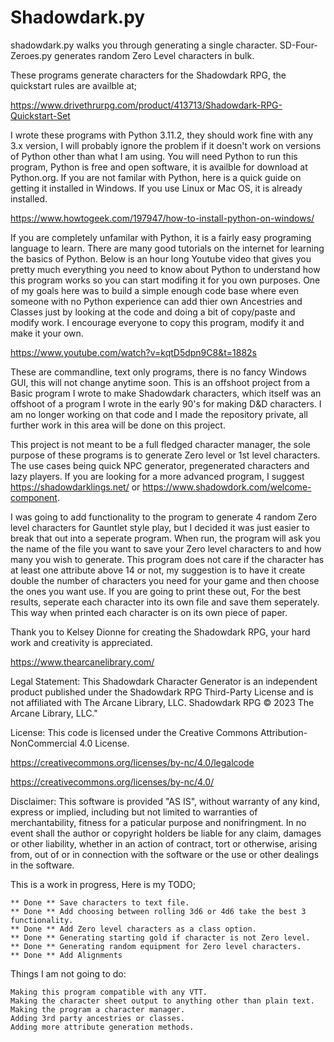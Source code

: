 # Shadowdark.py

shadowdark.py walks you through generating a single character.
SD-Four-Zeroes.py generates random Zero Level characters in bulk.

These programs generate characters for the Shadowdark RPG, the quickstart rules are availble at;

https://www.drivethrurpg.com/product/413713/Shadowdark-RPG-Quickstart-Set

I wrote these programs with Python 3.11.2, they should work fine with any 3.x version, I will probably ignore the problem if it doesn't work on versions of Python other than what I am using. You will need Python to run this program, Python is free and open software, it is availble for download at Python.org. If you are not familar with Python, here is a quick guide on getting it installed in Windows. If you use Linux or Mac OS, it is already installed.

https://www.howtogeek.com/197947/how-to-install-python-on-windows/

If you are completely unfamilar with Python, it is a fairly easy programing language to learn. There are many good tutorials on the internet for learning the basics of Python. Below is an hour long Youtube video that gives you pretty much everything you need to know about Python to understand how this program works so you can start modifing it for you own purposes. One of my goals here was to build a simple enough code base where even someone with no Python experience can add thier own Ancestries and Classes just by looking at the code and doing a bit of copy/paste and modify work. I encourage everyone to copy this program, modify it and make it your own.

https://www.youtube.com/watch?v=kqtD5dpn9C8&t=1882s

These are commandline, text only programs, there is no fancy Windows GUI, this will not change anytime soon. This is an offshoot project from a Basic program I wrote to make Shadowdark characters, which itself was an offshoot of a program I wrote in the early 90's for making D&D characters. I am no longer working on that code and I made the repository private, all further work in this area will be done on this project.

This project is not meant to be a full fledged character manager, the sole purpose of these programs is to generate Zero level or 1st level characters. The use cases being quick NPC generator, pregenerated characters and lazy players. If you are looking for a more advanced program, I suggest https://shadowdarklings.net/ or https://www.shadowdork.com/welcome-component.

I was going to add functionality to the program to generate 4 random Zero level characters for Gauntlet style play, but I decided it was just easier to break that out into a seperate program. When run, the program will ask you the name of the file you want to save your Zero level characters to and how many you wish to generate. This program does not care if the character has at least one attribute above 14 or not, my suggestion is to have it create double the number of characters you need for your game and then choose the ones you want use. If you are going to print these out, For the best results, seperate each character into its own file and save them seperately. This way when printed each character is on its own piece of paper.

Thank you to Kelsey Dionne for creating the Shadowdark RPG, your hard work and creativity is appreciated.

https://www.thearcanelibrary.com/

Legal Statement: This Shadowdark Character Generator is an independent product published under the Shadowdark RPG Third-Party License and is not affiliated with The Arcane Library, LLC. Shadowdark RPG © 2023 The Arcane Library, LLC."

License: This code is licensed under the Creative Commons Attribution-NonCommercial 4.0 License.

https://creativecommons.org/licenses/by-nc/4.0/legalcode

https://creativecommons.org/licenses/by-nc/4.0/


Disclaimer: This software is provided "AS IS", without warranty of any kind, express or implied, including but not limited to warranties of merchantability, fitness for a paticular purpose and nonifringment. In no event shall the author or copyright holders be liable for any claim, damages or other liability, whether in an action of contract, tort or otherwise, arising from, out of or in connection with the software or the use or other dealings in the software.

This is a work in progress, Here is my TODO;

    ** Done ** Save characters to text file.
    ** Done ** Add choosing between rolling 3d6 or 4d6 take the best 3 functionality.
    ** Done ** Add Zero level characters as a class option.
    ** Done ** Generating starting gold if character is not Zero level.
    ** Done ** Generating random equipment for Zero level characters.
    ** Done ** Add Alignments
    
Things I am not going to do:

    Making this program compatible with any VTT.
    Making the character sheet output to anything other than plain text.
    Making the program a character manager.
    Adding 3rd party ancestries or classes.
    Adding more attribute generation methods.
